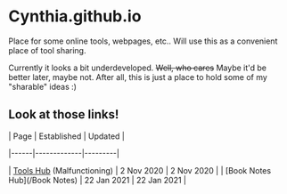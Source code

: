 # Cynthia.github.io
Place for some online tools, webpages, etc.. Will use this as a convenient place
of tool sharing.

Currently it looks a bit underdeveloped. ~~Well, who cares~~ Maybe it'd be better later, maybe not.
After all, this is just a place to hold some of my "sharable" ideas :)

## Look at those links!
| Page | Established | Updated |

|------|-------------|---------|

| [Tools Hub](/tools) (Malfunctioning) | 2 Nov 2020 | 2 Nov 2020 |
| [Book Notes Hub](/Book Notes) | 22 Jan 2021 | 22 Jan 2021 |